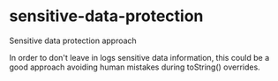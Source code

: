 # sensitive-data-protection

Sensitive data protection approach

In order to don't leave in logs sensitive data information, this could be a good approach avoiding human mistakes during
toString() overrides. 